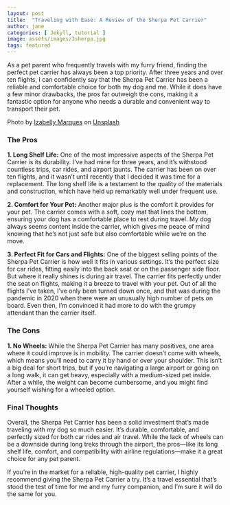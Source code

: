 ```yaml
---
layout: post
title:  "Traveling with Ease: A Review of the Sherpa Pet Carrier"
author: jane
categories: [ Jekyll, tutorial ]
image: assets/images/3sherpa.jpg
tags: featured
---
```

As a pet parent who frequently travels with my furry friend, finding the perfect pet carrier has always been a top priority. After three years and over ten flights, I can confidently say that the Sherpa Pet Carrier has been a reliable and comfortable choice for both my dog and me. While it does have a few minor drawbacks, the pros far outweigh the cons, making it a fantastic option for anyone who needs a durable and convenient way to transport their pet.

Photo by <a href="https://unsplash.com/@izamarques?utm_content=creditCopyText&utm_medium=referral&utm_source=unsplash">Izabelly Marques</a> on <a href="https://unsplash.com/photos/a-brown-dog-laying-on-top-of-a-couch-n1Q9uwLL-DY?utm_content=creditCopyText&utm_medium=referral&utm_source=unsplash">Unsplash</a>

### The Pros

**1. Long Shelf Life:**
One of the most impressive aspects of the Sherpa Pet Carrier is its durability. I’ve had mine for three years, and it’s withstood countless trips, car rides, and airport jaunts. The carrier has been on over ten flights, and it wasn’t until recently that I decided it was time for a replacement. The long shelf life is a testament to the quality of the materials and construction, which have held up remarkably well under frequent use.

**2. Comfort for Your Pet:**
Another major plus is the comfort it provides for your pet. The carrier comes with a soft, cozy mat that lines the bottom, ensuring your dog has a comfortable place to rest during travel. My dog always seems content inside the carrier, which gives me peace of mind knowing that he’s not just safe but also comfortable while we’re on the move.

**3. Perfect Fit for Cars and Flights:**
One of the biggest selling points of the Sherpa Pet Carrier is how well it fits in various settings. It’s the perfect size for car rides, fitting easily into the back seat or on the passenger side floor. But where it really shines is during air travel. The carrier fits perfectly under the seat on flights, making it a breeze to travel with your pet. Out of all the flights I’ve taken, I’ve only been turned down once, and that was during the pandemic in 2020 when there were an unusually high number of pets on board. Even then, I’m convinced it had more to do with the grumpy attendant than the carrier itself.

### The Cons

**1. No Wheels:**
While the Sherpa Pet Carrier has many positives, one area where it could improve is in mobility. The carrier doesn’t come with wheels, which means you’ll need to carry it by hand or over your shoulder. This isn’t a big deal for short trips, but if you’re navigating a large airport or going on a long walk, it can get heavy, especially with a medium-sized pet inside. After a while, the weight can become cumbersome, and you might find yourself wishing for a wheeled option.

### Final Thoughts

Overall, the Sherpa Pet Carrier has been a solid investment that’s made traveling with my dog so much easier. It’s durable, comfortable, and perfectly sized for both car rides and air travel. While the lack of wheels can be a downside during long treks through the airport, the pros—like its long shelf life, comfort, and compatibility with airline regulations—make it a great choice for any pet parent.

If you’re in the market for a reliable, high-quality pet carrier, I highly recommend giving the Sherpa Pet Carrier a try. It’s a travel essential that’s stood the test of time for me and my furry companion, and I’m sure it will do the same for you.
